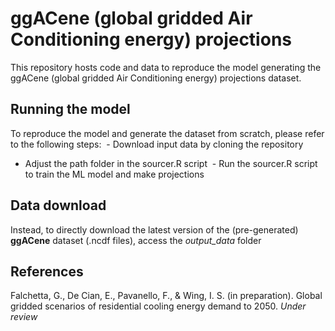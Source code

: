 # ggACene (global gridded Air Conditioning energy) projections

This repository hosts code and data to reproduce the model generating the ggACene (global gridded Air Conditioning energy) projections dataset.

## Running the model
To reproduce the model and generate the dataset from scratch, please refer to the following steps:
 - Download input data by cloning the repository
- Adjust the path folder in the sourcer.R script
 - Run the sourcer.R script to train the ML model and make projections

## Data download
Instead, to directly download the latest version of the (pre-generated) **ggACene** dataset (.ncdf files), access the *output_data* folder
   
## References
Falchetta, G., De Cian, E., Pavanello, F., & Wing, I. S. (in preparation). Global gridded scenarios of residential cooling energy demand to 2050. *Under review*
